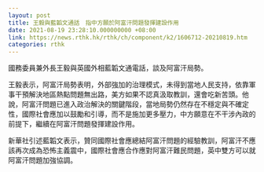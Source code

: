 ```yaml
---
layout: post
title: 王毅與藍韜文通話　指中方願於阿富汗問題發揮建設作用
date: 2021-08-19 23:28:10.000000000 +08:00
link: https://news.rthk.hk/rthk/ch/component/k2/1606712-20210819.htm
categories: rthk
---
```


國務委員兼外長王毅與英國外相藍韜文通電話，談及阿富汗局勢。

王毅表示，阿富汗局勢表明，外部強加的治理模式，未得到當地人民支持，依靠軍事干預解決地區熱點問題無出路，美方如果不認真汲取教訓，還會吃新苦頭。他說，阿富汗問題已進入政治解決的關鍵階段，當地局勢仍然存在不穩定與不確定性，國際社會應加以鼓勵和引導，而不是施加更多壓力，中方願意在不干涉內政的前提下，繼續在阿富汗問題發揮建設作用。

新華社引述藍韜文表示，贊同國際社會應總結阿富汗問題的經驗教訓，阿富汗不應該再次成為恐怖主義震中，國際社會應合作應對阿富汗難民問題，英中雙方可以就阿富汗問題加強協調。
